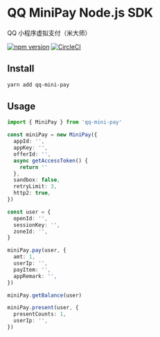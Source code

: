 # QQ MiniPay Node.js SDK

QQ 小程序虚拟支付（米大师）

[![npm version](https://badge.fury.io/js/qq-mini-pay.svg)](https://badge.fury.io/js/qq-mini-pay)
[![CircleCI](https://circleci.com/gh/iftech-engineering/node-qq-mini-pay.svg?style=shield)](https://circleci.com/gh/iftech-engineering/node-qq-mini-pay)

## Install

```bash
yarn add qq-mini-pay
```

## Usage

```typescript
import { MiniPay } from 'qq-mini-pay'

const miniPay = new MiniPay({
  appId: '',
  appKey: '',
  offerId: '',
  async getAccessToken() {
    return ''
  },
  sandbox: false,
  retryLimit: 3,
  http2: true,
})

const user = {
  openId: '',
  sessionKey: '',
  zoneId: '',
}

miniPay.pay(user, {
  amt: 1,
  userIp: '',
  payItem: '',
  appRemark: '',
})

miniPay.getBalance(user)

miniPay.present(user, {
  presentCounts: 1,
  userIp: '',
})
```
